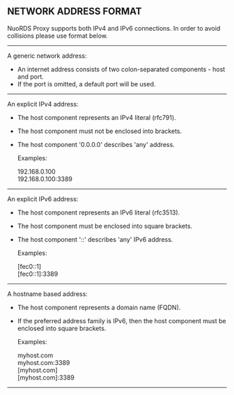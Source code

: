 NETWORK ADDRESS FORMAT
-----------------------------------------------------------

NuoRDS Proxy supports both IPv4 and IPv6 connections.
In order to avoid collisions please use format below.

-----------------------------------------------------------
A generic network address:

- An internet address consists of two colon-separated 
  components - host and port.
- If the port is omitted, a default port will be used.

-----------------------------------------------------------
An explicit IPv4 address:

- The host component represents an IPv4 literal (rfc791).
- The host component must not be enclosed into brackets.
- The host component '0.0.0.0' describes 'any' address.

  Examples:

  192.168.0.100   
  192.168.0.100:3389

-----------------------------------------------------------
An explicit IPv6 address:

- The host component represents an IPv6 literal (rfc3513).
- The host component must be enclosed into square brackets.
- The host component '::' describes 'any' IPv6 address.

  Examples:

  [fec0::1]   
  [fec0::1]:3389

-----------------------------------------------------------
A hostname based address:

- The host component represents a domain name (FQDN).
- If the preferred address family is IPv6, then the
  host component must be enclosed into square brackets.

  Examples:

  myhost.com   
  myhost.com:3389   
  [myhost.com]    
  [myhost.com]:3389   
  
-----------------------------------------------------------
